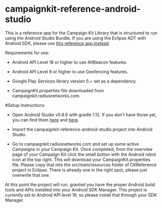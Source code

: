 campaignkit-reference-android-studio
====================================

This is a reference app for the Campaign Kit Library that is structured to run using the Android Studio Bundle. If you are using the Eclipse ADT with Android SDK, please use [this reference app instead](https://github.com/RadiusNetworks/campaignkit-reference-android).



Requirements for use: 

* Android API Level 18 or higher to use AltBeacon features.

* Android API Level 9 or higher to use Geofencing features.

* Google Play Services library version 5.+ set as a dependency.

* CampaignKit.properties file downloaded from campaignkit.radiusnetworks.com.



#Setup Instructions


* Open Android Studio v0.8.6 with gradle 1.12. If you don't have those yet, you can find them [here](https://developer.android.com/sdk/installing/studio.html) and [here](https://services.gradle.org/distributions/gradle-1.12-all.zip).

* Import the campaignkit-reference-android-studio project into Android Studio.

* Go to campaignkit.radiusnetworks.com and set up some active Campaigns in your Campaign Kit. Once completed, from the overview page of your Campaign Kit click the small button with the Android robot icon at the top right. This will download your CampaignKit.properties file. Please copy that into the src/main/resources folder of CKReference project in Eclipse. There is already one in the right spot, please just overwrite that one.

At this point the project will run, granted you have the proper Android build tools and APIs installed into your Android SDK Manager. This project is currently set to Android API level 19, so please install that through your SDK Manager.
